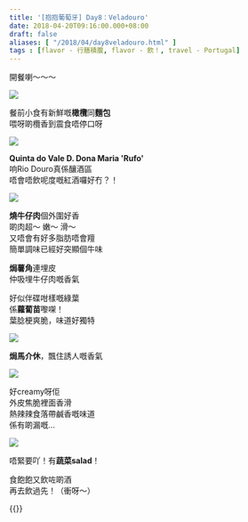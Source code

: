 ```yaml
---
title: '[抱抱葡萄牙] Day8：Veladouro'
date: 2018-04-20T09:16:00.000+08:00
draft: false
aliases: [ "/2018/04/day8veladouro.html" ]
tags : [flavor - 行膳積腹, flavor - 飲！, travel - Portugal]
---
```


開餐喇～～～  

![](/images/portugal8c1.jpg)

餐前小食有新鮮嘅**橄欖**同**麵包**  
喂呀啲欖香到震食唔停口呀  

![](/images/portugal8c2.jpg)

**Quinta do Vale D. Dona Maria 'Rufo'**  
响Rio Douro真係釀酒區  
唔會唔飲呢度嘅紅酒囉好冇？！  

![](/images/portugal8c.jpg)

**燒牛仔肉**個外圍好香  
啲肉超～ 嫩～ 滑～  
又唔會有好多脂肪唔會羶  
簡單調味已經好突顯個牛味  
  
**焗薯角**連埋皮  
仲吸埋牛仔肉嘅香氣  
  
好似伴碟咁樣嘅綠葉  
係**蘿蔔苗**嚟㗎！  
葉腍梗爽脆，味道好獨特  

![](/images/portugal8c3.jpg)

**焗馬介休**，飄住誘人嘅香氣  

![](/images/portugal8c4.jpg)

好creamy呀佢  
外皮焦脆裡面香滑  
熱辣辣食落帶鹹香嘅味道  
係有啲漏嘅...  

![](/images/portugal8c4.jpg)

唔緊要吖！有**蔬菜salad**！  
  
食飽飽又飲咗啲酒  
再去飲過先！（衝呀～）  


{{<portugal>}}  
